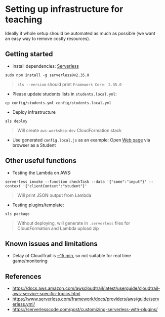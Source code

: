 Setting up infrastructure for teaching
======================================

Ideally it whole setup should be automated as much as possible
(we want an easy way to remove costly resources).

## Getting started

* Install dependencies: [Serverless](https://www.serverless.com/framework/docs/getting-started/)
```shell
sudo npm install -g serverless@v2.35.0
```
> `sls --version` should print `Framework Core: 2.35.0` 

* Please update students lists in `students.local.yml`:
```shell
cp config/students.yml config/students.local.yml
```

* Deploy infrastructure
```shell
sls deploy
```
> Will create `aws-workshop-dev` CloudFormation stack

* Use generated `config.local.js` as an example:
Open [Web page](../student/index.html) via browser as a Student


## Other useful functions

* Testing the Lambda on AWS:
```shell
serverless invoke --function checkTask --data '{"some":"input"}' --context '{"clientContext":"student"}'
```
> Will print JSON output from Lambda

* Testing plugins/template:
```shell
sls package
```
> Without deploying, will generate in `.serverless` files for CloudFormation and Lambda upload zip 


## Known issues and limitations

 * Delay of CloudTrail is [~15 min](https://aws.amazon.com/cloudtrail/faqs/),
   so not suitable for real time game/monitoring


## References

* https://docs.aws.amazon.com/awscloudtrail/latest/userguide/cloudtrail-aws-service-specific-topics.html
* https://www.serverless.com/framework/docs/providers/aws/guide/serverless.yml/
* https://serverlesscode.com/post/customizing-serverless-with-plugins/
